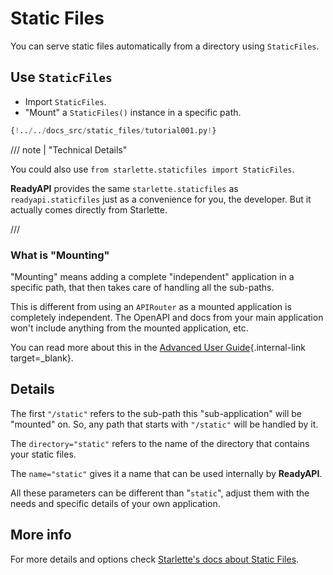 # Static Files

You can serve static files automatically from a directory using `StaticFiles`.

## Use `StaticFiles`

- Import `StaticFiles`.
- "Mount" a `StaticFiles()` instance in a specific path.

```Python hl_lines="2  6"
{!../../docs_src/static_files/tutorial001.py!}
```

/// note | "Technical Details"

You could also use `from starlette.staticfiles import StaticFiles`.

**ReadyAPI** provides the same `starlette.staticfiles` as `readyapi.staticfiles` just as a convenience for you, the developer. But it actually comes directly from Starlette.

///

### What is "Mounting"

"Mounting" means adding a complete "independent" application in a specific path, that then takes care of handling all the sub-paths.

This is different from using an `APIRouter` as a mounted application is completely independent. The OpenAPI and docs from your main application won't include anything from the mounted application, etc.

You can read more about this in the [Advanced User Guide](../advanced/index.md){.internal-link target=\_blank}.

## Details

The first `"/static"` refers to the sub-path this "sub-application" will be "mounted" on. So, any path that starts with `"/static"` will be handled by it.

The `directory="static"` refers to the name of the directory that contains your static files.

The `name="static"` gives it a name that can be used internally by **ReadyAPI**.

All these parameters can be different than "`static`", adjust them with the needs and specific details of your own application.

## More info

For more details and options check <a href="https://www.starlette.io/staticfiles/" class="external-link" target="_blank">Starlette's docs about Static Files</a>.
